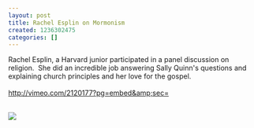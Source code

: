```yaml
---
layout: post
title: Rachel Esplin on Mormonism
created: 1236302475
categories: []
---
```

Rachel Esplin, a Harvard junior participated in a panel discussion on religion.&nbsp; She did an incredible job answering Sally Quinn's questions and explaining church principles and her love for the gospel.<br /><br />http://vimeo.com/2120177?pg=embed&amp;sec=<br /><br /><div class="zemanta-pixie"><img class="zemanta-pixie-img" src="http://img.zemanta.com/pixy.gif?x-id=1210f015-ac34-4d85-b559-66e3fa2002a0" /></div>
